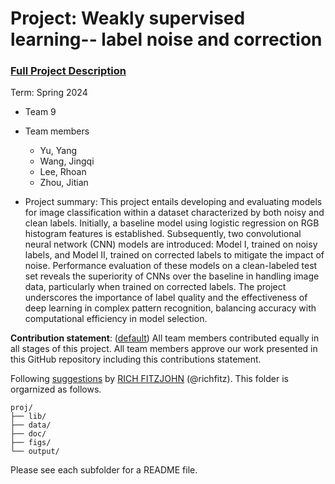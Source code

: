 # Project: Weakly supervised learning-- label noise and correction


### [Full Project Description](doc/project3_desc.md)

Term: Spring 2024

+ Team 9
+ Team members
	+ Yu, Yang
	+ Wang, Jingqi
	+ Lee, Rhoan
	+ Zhou, Jitian

+ Project summary: This project entails developing and evaluating models for image classification within a dataset characterized by both noisy and clean labels. Initially, a baseline model using logistic regression on RGB histogram features is established. Subsequently, two convolutional neural network (CNN) models are introduced: Model I, trained on noisy labels, and Model II, trained on corrected labels to mitigate the impact of noise. Performance evaluation of these models on a clean-labeled test set reveals the superiority of CNNs over the baseline in handling image data, particularly when trained on corrected labels. The project underscores the importance of label quality and the effectiveness of deep learning in complex pattern recognition, balancing accuracy with computational efficiency in model selection. 
	
**Contribution statement**: ([default](doc/a_note_on_contributions.md)) All team members contributed equally in all stages of this project. All team members approve our work presented in this GitHub repository including this contributions statement. 

Following [suggestions](http://nicercode.github.io/blog/2013-04-05-projects/) by [RICH FITZJOHN](http://nicercode.github.io/about/#Team) (@richfitz). This folder is orgarnized as follows.

```
proj/
├── lib/
├── data/
├── doc/
├── figs/
└── output/
```

Please see each subfolder for a README file.
